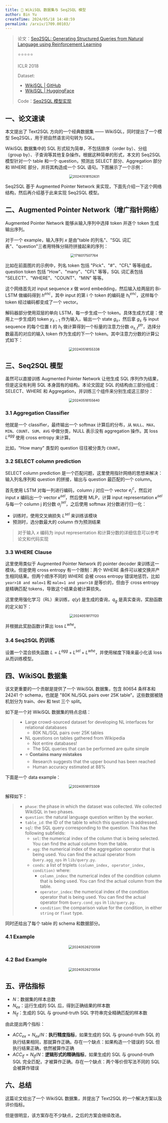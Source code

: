 ```yaml
---
title: 🐋 WikiSQL 数据集与 Seq2SQL 模型
author: Bin Yu
createTime: 2024/05/18 14:48:59
permalink: /arxiv/1709.00103/
---
```


> 论文：[Seq2SQL: Generating Structured Queries from Natural Language using Reinforcement Learning](http://arxiv.org/abs/1709.00103)
>
> ⭐⭐⭐⭐⭐
>
> ICLR 2018
>
> Dataset: 
> - [WikiSQL | GitHub](https://github.com/salesforce/WikiSQL)
> - [WikiSQL | HuggingFace](https://huggingface.co/datasets/wikisql)
> 
> Code：[Seq2SQL 模型实现](https://github.com/tiwarikajal/Seq2SQL--Natural-Language-sentences-to-SQL-Queries/tree/master)

## 一、论文速读

本文提出了 Text2SQL 方向的一个经典数据集 —— WikiSQL，同时提出了一个模型 Seq2SQL，用于把自然语言问句转为 SQL。

WikiSQL 数据集中的 SQL 形式较为简单，不包括排序（order by）、分组（group by）、子查询等其他复杂操作。根据这种简单的形式，本文的 Seq2SQL 模型针对一个 table 和一个 question，预测出 SELECT 部分、Aggregation 部分和 WHERE 部分，并将其构造成一个 SQL 语句。下图展示了一个示例：

<center><img src="https://notebook-img-1304596351.cos.ap-beijing.myqcloud.com/img/20240518152631.png" alt="20240518152631" style="zoom:75%;"></center>

Seq2SQL 基于 Augmented Pointer Network 来实现，下面先介绍一下这个网络结构，然后再介绍基于此来实现 Seq2SQL 模型。

## 二、Augmented Pointer Network（增广指针网络）

Augmented Pointer Network 能够从输入序列中选择 token 并逐个 token 生成输出序列。

对于一个 example，输入序列 $x$ 是由"table 的列名"、"SQL 词汇表"、"question"三者用特殊分隔符拼接起来的序列：

<center><img src="https://notebook-img-1304596351.cos.ap-beijing.myqcloud.com/img/1716017507764.png" alt="1716017507764" style="zoom:75%;"></center>

比如在前面图片的示例中，列名 token 包括 "Pick"、"#"、"CFL" 等等组成，question token 包括 "How"、"many"、"CFL" 等等，SQL 词汇表包括 "SELECT"、"WHERE"、"COUNT"、"MIN" 等等。

这个网络首先对 input sequence $x$ 做 word embedding，然后输入给两层的 Bi-LSTM 做编码得到 $h^{enc}$，其中 input 的第 i 个 token 的编码是 $h_t^{enc}$，这样每个 token 经过编码都变成了一个 vector。

解码器部分使用双层的单向 LSTM，每一步生成一个 token。具体生成方式是：使用上一步生成的 token $y_{s-1}$ 作为输入，输出一个 state $g_s$，然后拿 $g_s$ 与 input sequence 的每个位置 t 的 $h_t$ 做计算得到一个标量的注意力分数 $\alpha_{s,t}^{ptr}$，选择分数最高的对应的输入 token 作为生成的下一个 token。其中注意力分数的计算公式如下：

<center><img src="https://notebook-img-1304596351.cos.ap-beijing.myqcloud.com/img/20240518155338.png" alt="20240518155338" style="zoom:75%;"></center>

## 三、Seq2SQL 模型

虽然可以直接训练 Augmented Pointer Network 让他生成 SQL 序列作为结果，但是这没有利用 SQL 本身固有的结构。本论文固定 SQL 的结构由三部分组成：SELECT、WHERE 和 Aggregation，并训练三个组件来分别生成这三部分：

<center><img src="https://notebook-img-1304596351.cos.ap-beijing.myqcloud.com/img/20240518155640.png" alt="20240518155640" style="zoom:75%;"></center>

### 3.1 Aggregation Classifier

他就是一个 classifier，最终输出一个 softmax 计算后的分布，从 `NULL`、`MAX`、`MIN`、`COUNT`、`SUM`、`AVG` 中做分类，NULL 表示没有 aggregation 操作。其 loss $L^{agg}$ 使用 cross entropy 来计算。

比如，"How many" 类型的 question 往往被分类为 `COUNT`。

### 3.2 SELECT column prediction

SELECT column prediction 是一个匹配问题，这里使用指针网络的思想来解决：输入列名序列和 question 的拼接，输出与 question 最匹配的一个 column。

首先使用 LSTM 对每一列进行编码，column $j$ 对应一个 vector $e_j^c$，然后对 input $x$ 编码出一个 vector $\kappa^{sel}$，然后使用 MLP，计算 input representation $\kappa^{sel}$ 与每一个 column j 的分数 $\alpha^{sel}_{j}$，之后使用 softmax 对分数进行归一化：

- 训练时，使用交叉熵损失 $L^{sel}$ 来训练该模块
- 预测时，选分数最大的 column 作为预测结果

> 对于输入 $x$ 编码为 input representation 和计算分数的详细信息可以参考论文和代码实现

### 3.3 WHERE Clause

这里使用类似于 Augmented Pointer Network 的 pointer decoder 来训练这一模块。但是使用 cross entropy 有一个限制：两个 WHERE 条件可以被交换并产生相同结果。但两个顺序不同的 WHERE 会被 cross entropy 错误地惩罚，比如 `year>18 and male=1` 和 `male=1 and year>18` 是等价的，但由于 cross entropy 是精确匹配 tokens，导致这个结果会被计算损失。

这里使用强化学习（RL）来训练，$q(y)$ 是生成的查询，$q_g$ 是真实查询，奖励函数的定义如下：

<center><img src="https://notebook-img-1304596351.cos.ap-beijing.myqcloud.com/img/20240518171120.png" alt="20240518171120" style="zoom:75%;"></center>

并根据此奖励函数计算出 loss $L^{whe}$。

### 3.4 Seq2SQL 的训练

设置一个混合损失函数 $L = L^{agg} + L^{sel} + L^{whe}$，并使用梯度下降来最小化该 loss 从而训练模型。

## 四、WikiSQL 数据集

该文更重要的一个贡献是提供了一个 WikiSQL 数据集，包含 80654 条样本和 24241 个 schema，也就是 "80K NL/SQL pairs over 25K table"。这些数据被随机划分为 train、dev 和 test 三个 split。

如下是一个对 WikiSQL 数据集的特点总结：

> - Large crowd-sourced dataset for developing NL interfaces for relational databases
>   - 80K NL/SQL pairs over 25K tables
> - NL questions on tables gathered from Wikipedia
>   - Not entire databases!
>   - The SQL queries that can be performed are quite simple
> - ⭐ **Contains many mistakes**
>   - Research suggests that the upper bound has been reached
>   - Human accuracy estimated at 88%

下面是一个 data example：

<center><img src="https://notebook-img-1304596351.cos.ap-beijing.myqcloud.com/img/20240518173309.png" alt="20240518173309" style="zoom:75%;"></center>

解释如下：

> - `phase`: the phase in which the dataset was collected. We collected WikiSQL in two phases.
> - `question`: the natural language question written by the worker.
> - `table_id`: the ID of the table to which this question is addressed.
> - `sql`: the SQL query corresponding to the question. This has the following subfields:
>   - `sel`: the numerical index of the column that is being selected. You can find the actual column from the table.
>   - `agg`: the numerical index of the aggregation operator that is being used. You can find the actual operator from `Query.agg_ops` in `lib/query.py`.
>   - `conds`: a list of triplets `(column_index, operator_index, condition)` where:
>     - `column_index`: the numerical index of the condition column that is being used. You can find the actual column from the table.
>     - `operator_index`: the numerical index of the condition operator that is being used. You can find the actual operator from `Query.cond_ops` in `lib/query.py`.
>     - `condition`: the comparison value for the condition, in either `string` or `float` type.

同时还给出了每个 table 的 schema 和数据部分。

### 4.1 Example

<center><img src="https://notebook-img-1304596351.cos.ap-beijing.myqcloud.com/img/20240526212009.png" alt="20240526212009" style="zoom:75%;"></center>

### 4.2 Bad Example

<center><img src="https://notebook-img-1304596351.cos.ap-beijing.myqcloud.com/img/20240526213054.png" alt="20240526213054" style="zoom:75%;"></center>

## 五、评估指标

- $N$：数据集的样本总数
- $N_{ex}$：运行生成的 SQL 后，得到正确结果的样本数
- $N_{lf}$：生成的 SQL 与 ground-truth SQL 字符串完全精确匹配的样本数

由此提出两个指标：

- $ACC_{ex} = N_{ex} / N$：**执行精度指标**，如果生成的 SQL 与 ground-truth SQL 的执行结果相同，那就算作正确。存在一个缺点：如果构造一个错误的 SQL 但执行结果正确，依然被算作正确
- $ACC_{lf} = N_{lf} / N$：**逻辑形式的精确指标**，如果生成的 SQL 与 ground-truth SQL 完全匹配，才被算作正确。存在一个缺点：两个等价但写法不同的 SQL 会被算作错误

## 六、总结

这篇论文给出了一个 WikiSQL 数据集，并提出了 Text2SQL 的一个解决方案以及评价指标。

但是很明显，该方案存在不少缺点，之后的方案会继续改进。